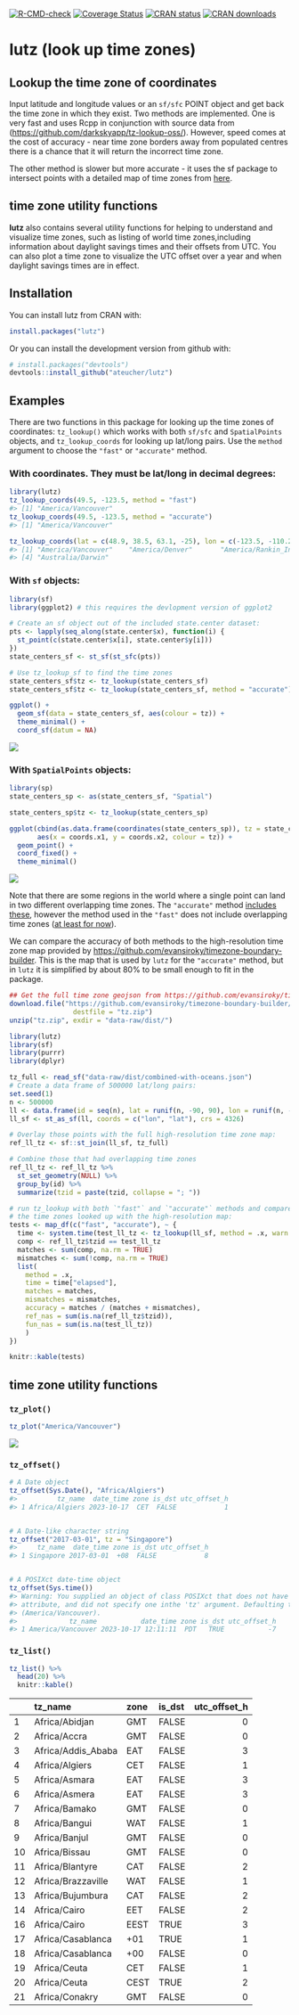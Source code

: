 
<!-- README.md is generated from README.Rmd. Please edit that file -->
<!-- badges: start -->

[![R-CMD-check](https://github.com/ateucher/lutz/actions/workflows/R-CMD-check.yaml/badge.svg)](https://github.com/ateucher/lutz/actions/workflows/R-CMD-check.yaml)
[![Coverage
Status](https://img.shields.io/codecov/c/github/ateucher/lutz/master.svg)](https://app.codecov.io/github/ateucher/lutz?branch=master)
[![CRAN
status](https://www.r-pkg.org/badges/version/lutz)](https://cran.r-project.org/package=lutz)
[![CRAN
downloads](https://cranlogs.r-pkg.org/badges/lutz)](https://cran.r-project.org/package=lutz)
<!-- badges: end -->

# lutz (look up time zones)

## Lookup the time zone of coordinates

Input latitude and longitude values or an `sf/sfc` POINT object and get
back the time zone in which they exist. Two methods are implemented. One
is very fast and uses Rcpp in conjunction with source data from
(<https://github.com/darkskyapp/tz-lookup-oss/>). However, speed comes
at the cost of accuracy - near time zone borders away from populated
centres there is a chance that it will return the incorrect time zone.

The other method is slower but more accurate - it uses the sf package to
intersect points with a detailed map of time zones from
[here](https://github.com/evansiroky/timezone-boundary-builder).

## time zone utility functions

**lutz** also contains several utility functions for helping to
understand and visualize time zones, such as listing of world time
zones,including information about daylight savings times and their
offsets from UTC. You can also plot a time zone to visualize the UTC
offset over a year and when daylight savings times are in effect.

## Installation

You can install lutz from CRAN with:

``` r
install.packages("lutz")
```

Or you can install the development version from github with:

``` r
# install.packages("devtools")
devtools::install_github("ateucher/lutz")
```

## Examples

There are two functions in this package for looking up the time zones of
coordinates: `tz_lookup()` which works with both `sf/sfc` and
`SpatialPoints` objects, and `tz_lookup_coords` for looking up lat/long
pairs. Use the `method` argument to choose the `"fast"` or `"accurate"`
method.

### With coordinates. They must be lat/long in decimal degrees:

``` r
library(lutz)
tz_lookup_coords(49.5, -123.5, method = "fast")
#> [1] "America/Vancouver"
tz_lookup_coords(49.5, -123.5, method = "accurate")
#> [1] "America/Vancouver"

tz_lookup_coords(lat = c(48.9, 38.5, 63.1, -25), lon = c(-123.5, -110.2, -95.0, 130))
#> [1] "America/Vancouver"    "America/Denver"       "America/Rankin_Inlet"
#> [4] "Australia/Darwin"
```

### With `sf` objects:

``` r
library(sf)
library(ggplot2) # this requires the devlopment version of ggplot2

# Create an sf object out of the included state.center dataset:
pts <- lapply(seq_along(state.center$x), function(i) {
  st_point(c(state.center$x[i], state.center$y[i]))
})
state_centers_sf <- st_sf(st_sfc(pts))

# Use tz_lookup_sf to find the time zones
state_centers_sf$tz <- tz_lookup(state_centers_sf)
state_centers_sf$tz <- tz_lookup(state_centers_sf, method = "accurate")

ggplot() + 
  geom_sf(data = state_centers_sf, aes(colour = tz)) + 
  theme_minimal() + 
  coord_sf(datum = NA)
```

![](man/figures/unnamed-chunk-4-1.png)<!-- -->

### With `SpatialPoints` objects:

``` r
library(sp)
state_centers_sp <- as(state_centers_sf, "Spatial")

state_centers_sp$tz <- tz_lookup(state_centers_sp)

ggplot(cbind(as.data.frame(coordinates(state_centers_sp)), tz = state_centers_sp$tz), 
       aes(x = coords.x1, y = coords.x2, colour = tz)) + 
  geom_point() + 
  coord_fixed() + 
  theme_minimal()
```

![](man/figures/unnamed-chunk-5-1.png)<!-- -->

Note that there are some regions in the world where a single point can
land in two different overlapping time zones. The `"accurate"` method
[includes
these](https://github.com/evansiroky/timezone-boundary-builder/releases/tag/2018g),
however the method used in the `"fast"` does not include overlapping
time zones ([at least for
now](https://github.com/darkskyapp/tz-lookup-oss/issues/34)).

We can compare the accuracy of both methods to the high-resolution time
zone map provided by
<https://github.com/evansiroky/timezone-boundary-builder>. This is the
map that is used by `lutz` for the `"accurate"` method, but in `lutz` it
is simplified by about 80% to be small enough to fit in the package.

``` r
## Get the full time zone geojson from https://github.com/evansiroky/timezone-boundary-builder
download.file("https://github.com/evansiroky/timezone-boundary-builder/releases/download/2019a/timezones-with-oceans.geojson.zip",
                destfile = "tz.zip")
unzip("tz.zip", exdir = "data-raw/dist/")
```

``` r
library(lutz)
library(sf)
library(purrr)
library(dplyr)

tz_full <- read_sf("data-raw/dist/combined-with-oceans.json")
# Create a data frame of 500000 lat/long pairs:
set.seed(1)
n <- 500000
ll <- data.frame(id = seq(n), lat = runif(n, -90, 90), lon = runif(n, -180, 180))
ll_sf <- st_as_sf(ll, coords = c("lon", "lat"), crs = 4326)

# Overlay those points with the full high-resolution time zone map:
ref_ll_tz <- sf::st_join(ll_sf, tz_full)

# Combine those that had overlapping time zones
ref_ll_tz <- ref_ll_tz %>% 
  st_set_geometry(NULL) %>% 
  group_by(id) %>% 
  summarize(tzid = paste(tzid, collapse = "; "))

# run tz_lookup with both `"fast"` and `"accurate"` methods and compare with 
# the time zones looked up with the high-resolution map:
tests <- map_df(c("fast", "accurate"), ~ {
  time <- system.time(test_ll_tz <- tz_lookup(ll_sf, method = .x, warn = FALSE))
  comp <- ref_ll_tz$tzid == test_ll_tz
  matches <- sum(comp, na.rm = TRUE)
  mismatches <- sum(!comp, na.rm = TRUE)
  list(
    method = .x,
    time = time["elapsed"],
    matches = matches,
    mismatches = mismatches,
    accuracy = matches / (matches + mismatches),
    ref_nas = sum(is.na(ref_ll_tz$tzid)),
    fun_nas = sum(is.na(test_ll_tz))
    )
})
```

``` r
knitr::kable(tests)
```

## time zone utility functions

### `tz_plot()`

``` r
tz_plot("America/Vancouver")
```

![](man/figures/unnamed-chunk-9-1.png)<!-- -->

### `tz_offset()`

``` r
# A Date object
tz_offset(Sys.Date(), "Africa/Algiers")
#>          tz_name  date_time zone is_dst utc_offset_h
#> 1 Africa/Algiers 2023-10-17  CET  FALSE            1


# A Date-like character string
tz_offset("2017-03-01", tz = "Singapore")
#>     tz_name  date_time zone is_dst utc_offset_h
#> 1 Singapore 2017-03-01  +08  FALSE            8


# A POSIXct date-time object
tz_offset(Sys.time())
#> Warning: You supplied an object of class POSIXct that does not have a time zone
#> attribute, and did not specify one inthe 'tz' argument. Defaulting to current
#> (America/Vancouver).
#>             tz_name           date_time zone is_dst utc_offset_h
#> 1 America/Vancouver 2023-10-17 12:11:11  PDT   TRUE           -7
```

### `tz_list()`

``` r
tz_list() %>% 
  head(20) %>% 
  knitr::kable()
```

|     | tz_name            | zone | is_dst | utc_offset_h |
|:----|:-------------------|:-----|:-------|-------------:|
| 1   | Africa/Abidjan     | GMT  | FALSE  |            0 |
| 2   | Africa/Accra       | GMT  | FALSE  |            0 |
| 3   | Africa/Addis_Ababa | EAT  | FALSE  |            3 |
| 4   | Africa/Algiers     | CET  | FALSE  |            1 |
| 5   | Africa/Asmara      | EAT  | FALSE  |            3 |
| 6   | Africa/Asmera      | EAT  | FALSE  |            3 |
| 7   | Africa/Bamako      | GMT  | FALSE  |            0 |
| 8   | Africa/Bangui      | WAT  | FALSE  |            1 |
| 9   | Africa/Banjul      | GMT  | FALSE  |            0 |
| 10  | Africa/Bissau      | GMT  | FALSE  |            0 |
| 11  | Africa/Blantyre    | CAT  | FALSE  |            2 |
| 12  | Africa/Brazzaville | WAT  | FALSE  |            1 |
| 13  | Africa/Bujumbura   | CAT  | FALSE  |            2 |
| 14  | Africa/Cairo       | EET  | FALSE  |            2 |
| 16  | Africa/Cairo       | EEST | TRUE   |            3 |
| 17  | Africa/Casablanca  | +01  | TRUE   |            1 |
| 18  | Africa/Casablanca  | +00  | FALSE  |            0 |
| 19  | Africa/Ceuta       | CET  | FALSE  |            1 |
| 20  | Africa/Ceuta       | CEST | TRUE   |            2 |
| 21  | Africa/Conakry     | GMT  | FALSE  |            0 |
